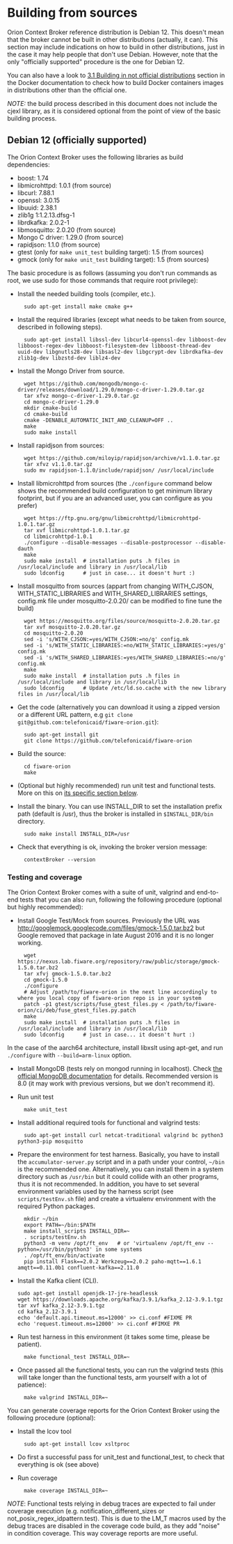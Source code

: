 # Building from sources

Orion Context Broker reference distribution is Debian 12. This doesn't mean that the broker cannot be built in other distributions (actually, it can). This section may include indications on how to build in other distributions, just in the case it may help people that don't use Debian. However, note that the only "officially supported" procedure is the one for Debian 12.

You can also have a look to [3.1 Building in not official distributions](../../../docker/README.md#31-building-in-not-official-distributions) section in the Docker documentation to check how to build Docker containers images in distributions other than the official one.

*NOTE:* the build process described in this document does not include the cjexl library, as it is considered optional from the point of view of the basic building process.

## Debian 12 (officially supported)

The Orion Context Broker uses the following libraries as build dependencies:

* boost: 1.74
* libmicrohttpd: 1.0.1 (from source)
* libcurl: 7.88.1
* openssl: 3.0.15
* libuuid: 2.38.1
* zlib1g 1:1.2.13.dfsg-1
* librdkafka: 2.0.2-1
* libmosquitto: 2.0.20 (from source)
* Mongo C driver: 1.29.0 (from source)
* rapidjson: 1.1.0 (from source)
* gtest (only for `make unit_test` building target): 1.5 (from sources)
* gmock (only for `make unit_test` building target): 1.5 (from sources)

The basic procedure is as follows (assuming you don't run commands as root, we use sudo for those
commands that require root privilege):

* Install the needed building tools (compiler, etc.).

        sudo apt-get install make cmake g++

* Install the required libraries (except what needs to be taken from source, described in following steps).

        sudo apt-get install libssl-dev libcurl4-openssl-dev libboost-dev libboost-regex-dev libboost-filesystem-dev libboost-thread-dev uuid-dev libgnutls28-dev libsasl2-dev libgcrypt-dev librdkafka-dev zlib1g-dev libzstd-dev liblz4-dev

* Install the Mongo Driver from source.

        wget https://github.com/mongodb/mongo-c-driver/releases/download/1.29.0/mongo-c-driver-1.29.0.tar.gz
        tar xfvz mongo-c-driver-1.29.0.tar.gz
        cd mongo-c-driver-1.29.0
        mkdir cmake-build
        cd cmake-build
        cmake -DENABLE_AUTOMATIC_INIT_AND_CLEANUP=OFF ..
        make
        sudo make install

* Install rapidjson from sources:

        wget https://github.com/miloyip/rapidjson/archive/v1.1.0.tar.gz
        tar xfvz v1.1.0.tar.gz
        sudo mv rapidjson-1.1.0/include/rapidjson/ /usr/local/include

* Install libmicrohttpd from sources (the `./configure` command below shows the recommended build configuration to get minimum library footprint, but if you are an advanced user, you can configure as you prefer)

        wget https://ftp.gnu.org/gnu/libmicrohttpd/libmicrohttpd-1.0.1.tar.gz
        tar xvf libmicrohttpd-1.0.1.tar.gz
        cd libmicrohttpd-1.0.1
        ./configure --disable-messages --disable-postprocessor --disable-dauth
        make
        sudo make install  # installation puts .h files in /usr/local/include and library in /usr/local/lib
        sudo ldconfig      # just in case... it doesn't hurt :)

* Install mosquitto from sources (appart from changing WITH_CJSON, WITH_STATIC_LIBRARIES and WITH_SHARED_LIBRARIES settings, config.mk file under mosquitto-2.0.20/ can be modified to fine tune the build)

        wget https://mosquitto.org/files/source/mosquitto-2.0.20.tar.gz
        tar xvf mosquitto-2.0.20.tar.gz
        cd mosquitto-2.0.20
        sed -i 's/WITH_CJSON:=yes/WITH_CJSON:=no/g' config.mk
        sed -i 's/WITH_STATIC_LIBRARIES:=no/WITH_STATIC_LIBRARIES:=yes/g' config.mk
        sed -i 's/WITH_SHARED_LIBRARIES:=yes/WITH_SHARED_LIBRARIES:=no/g' config.mk
        make
        sudo make install  # installation puts .h files in /usr/local/include and library in /usr/local/lib
        sudo ldconfig      # Update /etc/ld.so.cache with the new library files in /usr/local/lib

* Get the code (alternatively you can download it using a zipped version or a different URL pattern, e.g `git clone git@github.com:telefonicaid/fiware-orion.git`):

        sudo apt-get install git
        git clone https://github.com/telefonicaid/fiware-orion

* Build the source:

        cd fiware-orion
        make

* (Optional but highly recommended) run unit test and functional tests. More on this on [its specific section below](#testing-and-coverage).

* Install the binary. You can use INSTALL_DIR to set the installation prefix path (default is /usr), thus the broker is installed in `$INSTALL_DIR/bin` directory.

        sudo make install INSTALL_DIR=/usr

* Check that everything is ok, invoking the broker version message:

        contextBroker --version

### Testing and coverage

The Orion Context Broker comes with a suite of unit, valgrind and end-to-end tests that you can also run, following the following procedure (optional but highly recommended):

* Install Google Test/Mock from sources. Previously the URL was http://googlemock.googlecode.com/files/gmock-1.5.0.tar.bz2 but Google removed that package in late August 2016 and it is no longer working.

        wget https://nexus.lab.fiware.org/repository/raw/public/storage/gmock-1.5.0.tar.bz2
        tar xfvj gmock-1.5.0.tar.bz2
        cd gmock-1.5.0
        ./configure
        # Adjust /path/to/fiware-orion in the next line accordingly to where you local copy of fiware-orion repo is in your system
        patch -p1 gtest/scripts/fuse_gtest_files.py < /path/to/fiware-orion/ci/deb/fuse_gtest_files.py.patch
        make
        sudo make install  # installation puts .h files in /usr/local/include and library in /usr/local/lib
        sudo ldconfig      # just in case... it doesn't hurt :)

In the case of the aarch64 architecture, install libxslt using apt-get, and run `./configure` with `--build=arm-linux` option.

* Install MongoDB (tests rely on mongod running in localhost). Check [the official MongoDB documentation](https://www.mongodb.com/docs/manual/tutorial/install-mongodb-on-debian/) for details. Recommended version is 8.0 (it may work with previous versions, but we don't recommend it).

* Run unit test

        make unit_test

* Install additional required tools for functional and valgrind tests:

        sudo apt-get install curl netcat-traditional valgrind bc python3 python3-pip mosquitto

* Prepare the environment for test harness. Basically, you have to install the `accumulator-server.py` script and in a path under your control, `~/bin` is the recommended one. Alternatively, you can install them in a system directory such as `/usr/bin` but it could collide with an other programs, thus it is not recommended. In addition, you have to set several environment variables used by the harness script (see `scripts/testEnv.sh` file) and create a virtualenv environment with the required Python packages.

        mkdir ~/bin
        export PATH=~/bin:$PATH
        make install_scripts INSTALL_DIR=~
        . scripts/testEnv.sh
        python3 -m venv /opt/ft_env   # or 'virtualenv /opt/ft_env --python=/usr/bin/python3' in some systems
        . /opt/ft_env/bin/activate
        pip install Flask==2.0.2 Werkzeug==2.0.2 paho-mqtt==1.6.1 amqtt==0.11.0b1 confluent-kafka==2.11.0

* Install the Kafka client (CLI).

      sudo apt-get install openjdk-17-jre-headlessk
      wget https://downloads.apache.org/kafka/3.9.1/kafka_2.12-3.9.1.tgz
      tar xvf kafka_2.12-3.9.1.tgz
      cd kafka_2.12-3.9.1
      echo 'default.api.timeout.ms=12000' >> ci.conf #FIXME PR
      echo 'request.timeout.ms=12000' >> ci.conf #FIMXE PR


* Run test harness in this environment (it takes some time, please be patient).

        make functional_test INSTALL_DIR=~

* Once passed all the functional tests, you can run the valgrind tests (this will take longer than the functional tests, arm yourself with a lot of patience):

        make valgrind INSTALL_DIR=~

You can generate coverage reports for the Orion Context Broker using the following procedure (optional):

* Install the lcov tool

        sudo apt-get install lcov xsltproc

* Do first a successful pass for unit_test and functional_test, to check that everything is ok (see above)

* Run coverage

        make coverage INSTALL_DIR=~

*NOTE*: Functional tests relying in debug traces are expected to fail under coverage execution (e.g. notification_different_sizes or not_posix_regex_idpattern.test). This is due to the LM_T macros used by the debug traces are disabled in the coverage code build, as they add "noise" in condition coverage. This way coverage reports are more useful.
